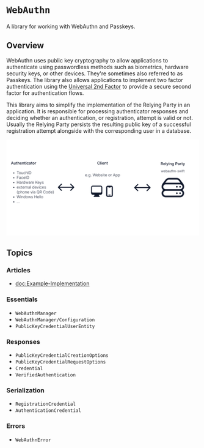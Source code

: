 # ``WebAuthn``

A library for working with WebAuthn and Passkeys.

## Overview

WebAuthn uses public key cryptography to allow applications to authenticate using passwordless methods
such as biometrics, hardware security keys, or other devices. They're sometimes also referred to as Passkeys. The library also allows applications to implement two factor authentication using the [Universal 2nd Factor](https://en.wikipedia.org/wiki/Universal_2nd_Factor) to provide a secure second factor for authentication flows.

This library aims to simplify the implementation of the Relying Party in an application. It is responsible
for processing authenticator responses and deciding whether an authentication, or registration, attempt is valid
or not. Usually the Relying Party persists the resulting public key of a successful registration attempt alongside with
the corresponding user in a database.

![Graphic explaining WebAuthn parties](overview.svg)

## Topics

### Articles

- <doc:Example-Implementation>

### Essentials

- ``WebAuthnManager``
- ``WebAuthnManager/Configuration``
- ``PublicKeyCredentialUserEntity``

### Responses

- ``PublicKeyCredentialCreationOptions``
- ``PublicKeyCredentialRequestOptions``
- ``Credential``
- ``VerifiedAuthentication``

### Serialization

- ``RegistrationCredential``
- ``AuthenticationCredential``

### Errors

- ``WebAuthnError``
